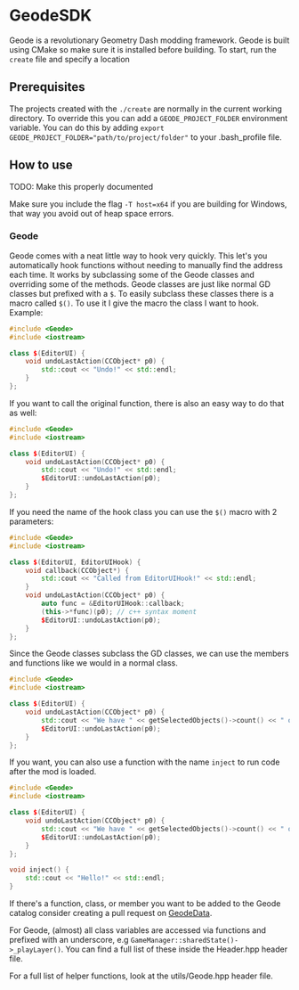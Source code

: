 # GeodeSDK
Geode is a revolutionary Geometry Dash modding framework. Geode is built using CMake so make sure it is installed before building. To start, run the `create` file and specify a location

## Prerequisites

The projects created with the `./create` are normally in the current working directory. To override this you can add a `GEODE_PROJECT_FOLDER` environment variable. You can do this by adding `export GEODE_PROJECT_FOLDER="path/to/project/folder"` to your .bash_profile file.

## How to use

TODO: Make this properly documented

Make sure you include the flag `-T host=x64` if you are building for Windows, that way you avoid out of heap space errors.

### Geode

Geode comes with a neat little way to hook very quickly. This let's you automatically hook functions without needing to manually find the address each time. It works by subclassing some of the Geode classes and overriding some of the methods. Geode classes are just like normal GD classes but prefixed with a `$`. To easily subclass these classes there is a macro called `$()`. To use it I give the macro the class I want to hook. Example:
```cpp
#include <Geode>
#include <iostream>

class $(EditorUI) {
    void undoLastAction(CCObject* p0) {
        std::cout << "Undo!" << std::endl;
    }
};
```

If you want to call the original function, there is also an easy way to do that as well:
```cpp
#include <Geode>
#include <iostream>

class $(EditorUI) {
    void undoLastAction(CCObject* p0) {
        std::cout << "Undo!" << std::endl;
        $EditorUI::undoLastAction(p0);
    }
};
```

If you need the name of the hook class you can use the `$()` macro with 2 parameters:
```cpp
#include <Geode>
#include <iostream>

class $(EditorUI, EditorUIHook) {
	void callback(CCObject*) {
		std::cout << "Called from EditorUIHook!" << std::endl;
	}
    void undoLastAction(CCObject* p0) {
    	auto func = &EditorUIHook::callback;
        (this->*func)(p0); // c++ syntax moment
        $EditorUI::undoLastAction(p0);
    }
};
```

Since the Geode classes subclass the GD classes, we can use the members and functions like we would in a normal class.
```cpp
#include <Geode>
#include <iostream>

class $(EditorUI) {
    void undoLastAction(CCObject* p0) {
        std::cout << "We have " << getSelectedObjects()->count() << " objects selected" << std::endl;
        $EditorUI::undoLastAction(p0);
    }
};
```

If you want, you can also use a function with the name `inject` to run code after the mod is loaded.
```cpp
#include <Geode>
#include <iostream>

class $(EditorUI) {
    void undoLastAction(CCObject* p0) {
        std::cout << "We have " << getSelectedObjects()->count() << " objects selected" << std::endl;
        $EditorUI::undoLastAction(p0);
    }
};

void inject() {
    std::cout << "Hello!" << std::endl;
}
```

If there's a function, class, or member you want to be added to the Geode catalog consider creating a pull request on [GeodeData](https://github.com/altalk23/GeodeData/).

For Geode, (almost) all class variables are accessed via functions and prefixed with an underscore, e.g `GameManager::sharedState()->_playLayer()`. You can find a full list of these inside the Header.hpp header file.

For a full list of helper functions, look at the utils/Geode.hpp header file.
